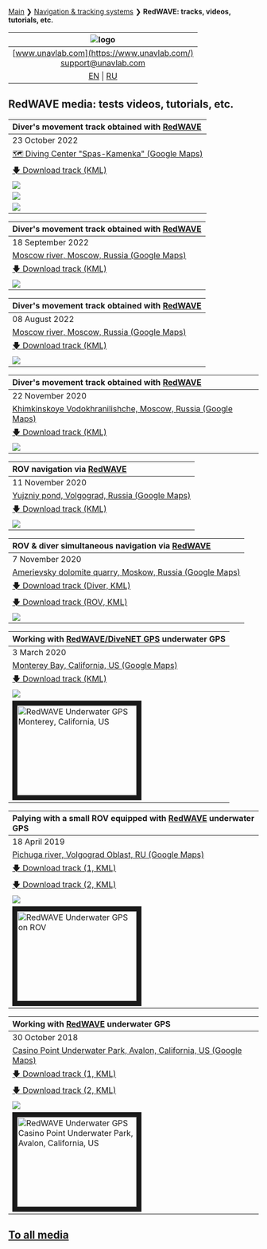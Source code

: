 [Main](/../../) ❯ [Navigation & tracking systems](/navigation_and_tracking_systems_en) ❯ **RedWAVE: tracks, videos, tutorials, etc.**

| ![logo](/documentation/sm_logo.png) |
| :---: |
| [www.unavlab.com](https://www.unavlab.com/) <br/> [support@unavlab.com](mailto:support@unavlab.com) |
| [EN](\documentation\EN\RedWAVE\media) \| [RU](\documentation\RU\RedWAVE\media) |

## RedWAVE media: tests videos, tutorials, etc.

| Diver's movement track obtained with [RedWAVE](/documentation/EN/RedWAVE/RedWAVE_DataBrief_en.md) |
| :--- |
| 23 October 2022 |
| [🗺 Diving Center "Spas-Kamenka" (Google Maps)](https://goo.gl/maps/JhHLn1t4AWQ5sQvd6) |
| [🡇 Download track (KML)](/documentation/UGPSHub_Tracks_23_10_2022.kml) |
| ![](/documentation/Dslt_readwave_20_10_2022.jpg) |
| ![](/documentation/Dslt_readwave_20_10_2022_z1.jpg) |
| ![](/documentation/Dslt_readwave_20_10_2022_zmax.jpg) |

| Diver's movement track obtained with [RedWAVE](/documentation/EN/RedWAVE/RedWAVE_DataBrief_en.md) |
| :--- |
| 18 September 2022 |
| [Moscow river, Moscow, Russia (Google Maps)](https://goo.gl/maps/zJtaqhawt4GzD3Em8) |
| [🡇 Download track (KML)](/documentation/UGPSHub_Tracks_09-29-24.kml) |
| ![](/documentation/UGPSHub_Tracks_09-29-24.jpg) |

| Diver's movement track obtained with [RedWAVE](/documentation/EN/RedWAVE/RedWAVE_DataBrief_en.md) |
| :--- |
| 08 August 2022 |
| [Moscow river, Moscow, Russia (Google Maps)](https://goo.gl/maps/zJtaqhawt4GzD3Em8) |
| [🡇 Download track (KML)](/documentation/UGPSHub_Tracks_23-32-48.kml) |
| ![](/documentation/UGPSHub_Tracks_23-32-48.jpg) |

| Diver's movement track obtained with [RedWAVE](/documentation/EN/RedWAVE/RedWAVE_DataBrief_en.md) |
| :--- |
| 22 November 2020 |
| [Khimkinskoye Vodokhranilishche, Moscow, Russia (Google Maps)](https://goo.gl/maps/T3ipWGqQJ65j9p5w7) |
| [🡇 Download track (KML)](/documentation/rednode_track_22-10-2020-13-39-24.kml) |
| ![](/documentation/rednode_track_22-10-2020-13-39-24.jpg) |

| ROV navigation via [RedWAVE](/documentation/EN/RedWAVE/RedWAVE_DataBrief_en.md) |
| :--- |
| 11 November 2020 |
| [Yujzniy pond, Volgograd, Russia (Google Maps)](https://goo.gl/maps/xjJrX28KmWDdJxLC9) |
| [🡇 Download track (KML)](/documentation/UGPSHub_Tracks_14-31-20.kml) |
| ![](/documentation/UGPSHub_Tracks_14-31-20.jpg) |

| ROV & diver simultaneous navigation via [RedWAVE](/documentation/EN/RedWAVE/RedWAVE_DataBrief_en.md) |
| :--- |
| 7 November 2020 |
| [Amerievsky dolomite quarry, Moskow, Russia (Google Maps)](https://goo.gl/maps/BftxRy1cKA6ZsUUP6) |
| [🡇 Download track (Diver, KML)](/documentation/7-11-2020_17-30.kml) |
| [🡇 Download track (ROV, KML)](/documentation/UGPSHub_Tracks_17-30-59.kml) |
| ![](/documentation/7-11-2020_17-30.jpg) |

| Working with [RedWAVE/DiveNET GPS](/documentation/EN/RedWAVE/RedWAVE_DataBrief_en.md) underwater GPS |
| :--- |
| 3 March 2020 |
| [Monterey Bay, California, US (Google Maps)](https://goo.gl/maps/SZ3tC49dcVGnequB7) |
| [🡇 Download track (KML)](/documentation/rednav_track_03-03-2020.kml) |
| ![](/documentation/rednav_track_03-03-2020.jpg) |
| <a href="https://youtu.be/_2PoVsB1wEY" target="_blank"><img src="http://img.youtube.com/vi/_2PoVsB1wEY/0.jpg" alt="RedWAVE Underwater GPS Monterey, California, US" width="240" height="180" border="10" /></a> |

| Palying with a small ROV equipped with [RedWAVE](/documentation/EN/RedWAVE/RedWAVE_DataBrief_en.md) underwater GPS |
| :--- |
| 18 April 2019 |
| [Pichuga river, Volgograd Oblast, RU (Google Maps)](https://goo.gl/maps/Qix3nK84i7inM3FGA) |
| [🡇 Download track (1, KML)](/documentation/rednode_track_18042019_092548.kml) |
| [🡇 Download track (2, KML)](/documentation/rednode_track_18042019_131504.kml) |
| ![](/documentation/rednode_track_18042019_092548.jpg) |
| <a href="https://youtu.be/xaVfjhPIURc" target="_blank"><img src="http://img.youtube.com/vi/xaVfjhPIURc/0.jpg" alt="RedWAVE Underwater GPS on ROV" width="240" height="180" border="10" /></a> |

| Working with [RedWAVE](/documentation/EN/RedWAVE/RedWAVE_DataBrief_en.md) underwater GPS |
| :--- |
| 30 October 2018 |
| [Casino Point Underwater Park, Avalon, California, US (Google Maps)](https://goo.gl/maps/Qv7d9sCtDehMiVtg9) |
| [🡇 Download track (1, KML)](/documentation/rednav_track_30-10-2018_13-40.kml) |
| [🡇 Download track (2, KML)](/documentation/rednav_track_30-10-2018_21-42.kml) |
| ![](/documentation/rednav_track_30-10-2018_13-40.jpg) |
| <a href="https://youtu.be/nqmbPgxIonM" target="_blank"><img src="http://img.youtube.com/vi/nqmbPgxIonM/0.jpg" alt="RedWAVE Underwater GPS Casino Point Underwater Park, Avalon, California, US" width="240" height="180" border="10" /></a>   |


## [To all media](/../../media_videos_en)
